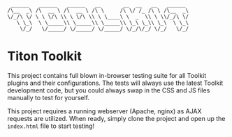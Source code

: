 ```
 ______   ______   ______   __       __  __   __   ______
/\__  _\ /\  __ \ /\  __ \ /\ \     /\ \/ /_ /\ \ /\__  _\
\/_/\ \/ \ \ \/\ \\ \ \/\ \\ \ \____\ \  _  \\ \ \\/_/\ \/
   \ \_\  \ \_____\\ \_____\\ \_____\\ \_\ \_\\ \_\  \ \_\
    \/_/   \/_____/ \/_____/ \/_____/ \/_/\/_/ \/_/   \/_/
```

# Titon Toolkit #

This project contains full blown in-browser testing suite for all Toolkit plugins and their configurations. The tests will always use the latest Toolkit development code, but you could always swap in the CSS and JS files manually to test for yourself.

This project requires a running webserver (Apache, nginx) as AJAX requests are utilized. When ready, simply clone the project and open up the `index.html` file to start testing!
